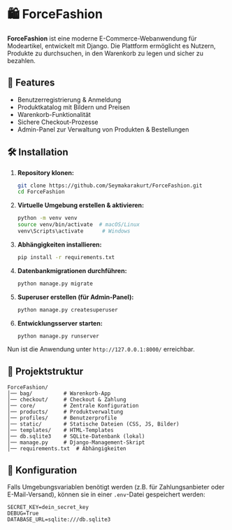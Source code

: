 # 🛍️ ForceFashion

**ForceFashion** ist eine moderne E-Commerce-Webanwendung für Modeartikel, entwickelt mit Django. Die Plattform ermöglicht es Nutzern, Produkte zu durchsuchen, in den Warenkorb zu legen und sicher zu bezahlen.

## 🚀 Features

- Benutzerregistrierung & Anmeldung
- Produktkatalog mit Bildern und Preisen
- Warenkorb-Funktionalität
- Sichere Checkout-Prozesse
- Admin-Panel zur Verwaltung von Produkten & Bestellungen

## 🛠️ Installation

1. **Repository klonen:**
   ```sh
   git clone https://github.com/Seymakarakurt/ForceFashion.git
   cd ForceFashion
   ```

2. **Virtuelle Umgebung erstellen & aktivieren:**
   ```sh
   python -m venv venv
   source venv/bin/activate  # macOS/Linux
   venv\Scripts\activate      # Windows
   ```

3. **Abhängigkeiten installieren:**
   ```sh
   pip install -r requirements.txt
   ```

4. **Datenbankmigrationen durchführen:**
   ```sh
   python manage.py migrate
   ```

5. **Superuser erstellen (für Admin-Panel):**
   ```sh
   python manage.py createsuperuser
   ```

6. **Entwicklungsserver starten:**
   ```sh
   python manage.py runserver
   ```

Nun ist die Anwendung unter `http://127.0.0.1:8000/` erreichbar.

## 📁 Projektstruktur

```
ForceFashion/
│── bag/          # Warenkorb-App
│── checkout/     # Checkout & Zahlung
│── core/         # Zentrale Konfiguration
│── products/     # Produktverwaltung
│── profiles/     # Benutzerprofile
│── static/       # Statische Dateien (CSS, JS, Bilder)
│── templates/    # HTML-Templates
│── db.sqlite3    # SQLite-Datenbank (lokal)
│── manage.py     # Django-Management-Skript
│── requirements.txt  # Abhängigkeiten
```

## 🔧 Konfiguration

Falls Umgebungsvariablen benötigt werden (z.B. für Zahlungsanbieter oder E-Mail-Versand), können sie in einer `.env`-Datei gespeichert werden:

```
SECRET_KEY=dein_secret_key
DEBUG=True
DATABASE_URL=sqlite:///db.sqlite3
```

